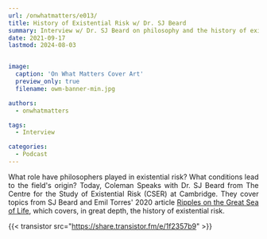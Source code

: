 ```yaml
---
url: /onwhatmatters/e013/
title: History of Existential Risk w/ Dr. SJ Beard
summary: Interview w/ Dr. SJ Beard on philosophy and the history of existential risk
date: 2021-09-17
lastmod: 2024-08-03


image:
  caption: 'On What Matters Cover Art'
  preview_only: true
  filename: owm-banner-min.jpg

authors:
  - onwhatmatters

tags:
  - Interview

categories: 
  - Podcast
---
```


<div style="text-align: justify">
What role have philosophers played in existential risk? What conditions lead to the field's origin? Today, Coleman Speaks with Dr. SJ Beard from The Centre for the Study of Existential Risk (CSER) at Cambridge. They cover topics from SJ Beard and Emil Torres' 2020 article <a href="https://papers.ssrn.com/sol3/papers.cfm?abstract_id=3730000" target="_blank" rel="noreferrer noopener">Ripples on the Great Sea of Life</a>, which covers, in great depth, the history of existential risk.

{{< transistor src="https://share.transistor.fm/e/1f2357b9" >}}
</div>